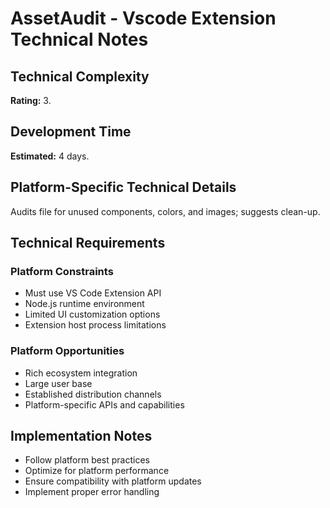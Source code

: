 # AssetAudit - Vscode Extension Technical Notes

## Technical Complexity
**Rating:** 3.

## Development Time
**Estimated:** 4 days.

## Platform-Specific Technical Details
Audits file for unused components, colors, and images; suggests clean-up.

## Technical Requirements

### Platform Constraints
- Must use VS Code Extension API
- Node.js runtime environment
- Limited UI customization options
- Extension host process limitations

### Platform Opportunities
- Rich ecosystem integration
- Large user base
- Established distribution channels
- Platform-specific APIs and capabilities

## Implementation Notes
- Follow platform best practices
- Optimize for platform performance
- Ensure compatibility with platform updates
- Implement proper error handling
